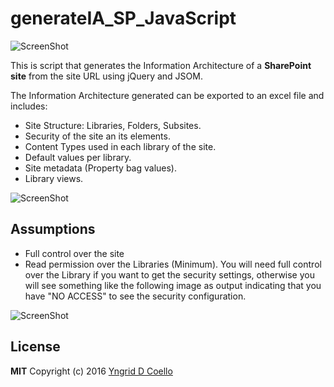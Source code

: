 # generateIA_SP_JavaScript 

![ScreenShot](https://cloud.githubusercontent.com/assets/1313018/16668901/e13d7ee4-4460-11e6-9f32-c6b3a793b116.png)

This is script that generates the Information Architecture of a **SharePoint site** from the site URL using jQuery and JSOM.

The Information Architecture generated can be exported to an excel file and includes:
* Site Structure: Libraries, Folders, Subsites.
* Security of the site an its elements.
* Content Types used in each library of the site.
* Default values per library.
* Site metadata (Property bag values).
* Library views.

![ScreenShot](https://cloud.githubusercontent.com/assets/1313018/16669614/7a08ce82-4464-11e6-9a22-600b1236fcbf.png)

## Assumptions

* Full control over the site
* Read permission over the Libraries (Minimum). You will need full control over the Library if you want to get the security settings, otherwise you will see something like the following image as output indicating that you have "NO ACCESS" to see the security configuration.

![ScreenShot](https://cloud.githubusercontent.com/assets/1313018/16670125/cf30f978-4466-11e6-9873-19d296813d83.png)

## License

**MIT** Copyright (c) 2016 <a href="mailto:yngrdyn@gmail.com">Yngrid D Coello</a>